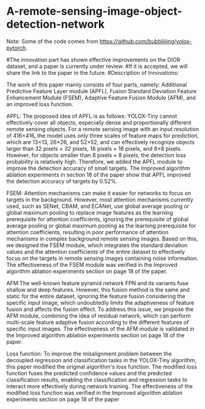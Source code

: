 # A-remote-sensing-image-object-detection-network
Note: Some of the code comes from https://github.com/bubbliiiing/yolox-pytorch.


#The innovation part has shown effective improvements on the DIOR dataset, and a paper is currently under review. 
#If it is accepted, we will share the link to the paper in the future.
#Description of Innovations:

The work of this paper mainly consists
of four parts, namely: Additional Predictive Feature Layer module (APFL), Fusion Standard
Deviation Feature Enhancement Module (FSEM), Adaptive Feature Fusion Module (AFM), and
an improved loss function. 

APFL: The proposed idea of APFL is as follows: YOLOX-Tiny cannot effectively cover all
objects, especially dense and proportionally different remote sensing objects. For a remote sensing
image with an input resolution of 416×416, the model uses only three scales of feature maps for
prediction, which are 13×13, 26×26, and 52×52, and can effectively recognize objects larger than
32 pixels × 32 pixels, 16 pixels × 16 pixels, and 8×8 pixels. However, for objects smaller than 8
pixels × 8 pixels, the detection loss probability is relatively high. Therefore, we added the APFL
module to improve the detection accuracy of small targets. The Improved algorithm ablation
experiments in section 18 of the paper show that APFL improved the detection accuracy of targets
by 0.52%. 

FSEM: Attention mechanisms can make it easier for networks to focus on targets in the
background. However, most attention mechanisms currently used, such as SENet, CBAM, and
ECANet, use global average pooling or global maximum pooling to replace image features as the
learning prerequisite for attention coefficients, ignoring the prerequisite of global average pooling
or global maximum pooling as the learning prerequisite for attention coefficients, resulting in poor
performance of attention mechanisms in complex background remote sensing images. Based on
this, we designed the FSEM module, which integrates the standard deviation values and the
attention coefficients of the entire dataset to effectively focus on the targets in remote sensing
images containing noise information. The effectiveness of the FSEM module was verified in the
Improved algorithm ablation experiments section on page 18 of the paper. 

AFM:The well-known feature pyramid network FPN and its variants fuse shallow and deep
features. However, this fusion method is the same and static for the entire dataset, ignoring the
feature fusion considering the specific input image, which undoubtedly limits the adaptiveness of
feature fusion and affects the fusion effect. To address this issue, we propose the AFM module, combining the idea of residual network,
which can perform multi-scale feature adaptive fusion
according to the different features of specific input images. The effectiveness of the AFM module
is validated in the Improved algorithm ablation experiments section on page 18 of the paper. 

Loss function: To improve the misalignment problem between the decoupled regression and
classification tasks in the YOLOX-Tiny algorithm, this paper modified the original algorithm's
loss function. The modified loss function fuses the predicted confidence values and the predicted
classification results, enabling the classification and regression tasks to interact more effectively
during network training. The effectiveness of the modified loss function was verified in the
Improved algorithm ablation experiments section on page 18 of the paper
